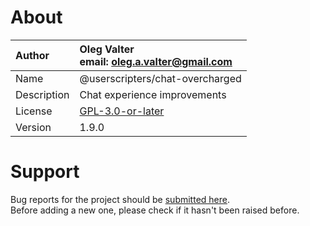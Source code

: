 
# About

| Author       | Oleg Valter<br>email: [oleg.a.valter@gmail.com](mailto:oleg.a.valter@gmail.com) |
| :----------- | :----------------------- |
| Name         | @userscripters/chat-overcharged    |
| Description  | Chat experience improvements           |
| License      | [GPL-3.0-or-later](https://spdx.org/licenses/GPL-3.0-or-later)                 |
| Version      | 1.9.0               |

# Support

Bug reports for the project should be [submitted here](https://github.com/userscripters/chat-overcharged/issues).
<br>Before adding a new one, please check if it hasn't been raised before.
  